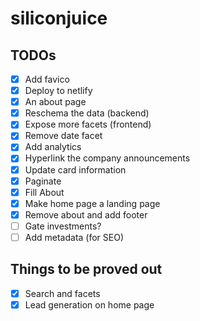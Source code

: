 # siliconjuice

## TODOs

- [x] Add favico
- [x] Deploy to netlify
- [x] An about page
- [x] Reschema the data (backend)
- [x] Expose more facets (frontend)
- [x] Remove date facet
- [x] Add analytics
- [x] Hyperlink the company announcements
- [x] Update card information
- [x] Paginate
- [x] Fill About
- [x] Make home page a landing page
- [x] Remove about and add footer
- [ ] Gate investments?
- [ ] Add metadata (for SEO)

## Things to be proved out

- [x] Search and facets
- [x] Lead generation on home page
